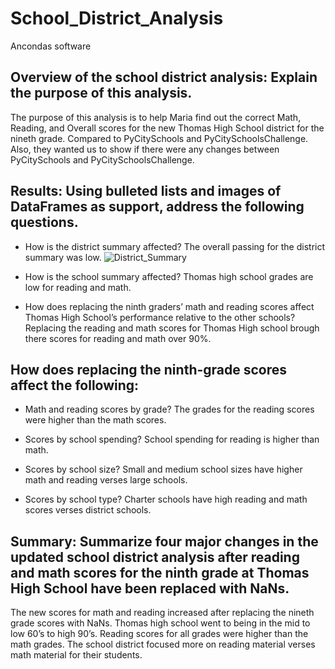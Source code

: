 # School_District_Analysis
Ancondas software 
## Overview of the school district analysis: Explain the purpose of this analysis. 
The purpose of this analysis is to help Maria find out the correct Math, Reading, and Overall scores for the new Thomas High School district for the nineth grade. Compared to PyCitySchools and PyCitySchoolsChallenge. Also, they wanted us to show if there were any changes between PyCitySchools and PyCitySchoolsChallenge.

## Results: Using bulleted lists and images of DataFrames as support, address the following questions.

* How is the district summary affected? The overall passing for the district summary was low. 
![District_Summary](https://github.com/gabby338414/School_District_Analysis/blob/2fe4ca8592ed286feb0580bcb80331c2bdcedea1/School_District_resources/District_Summary.PNG)

* How is the school summary affected? Thomas high school grades are low for reading and math.

* How does replacing the ninth graders’ math and reading scores affect Thomas High School’s performance relative to the other schools? Replacing the reading and math scores for Thomas High school brough there scores for reading and math over 90%.

## How does replacing the ninth-grade scores affect the following:

* Math and reading scores by grade? The grades for the reading scores were higher than the math scores.

* Scores by school spending? School spending for reading is higher than math.

* Scores by school size? Small and medium school sizes have higher math and reading verses large schools.

* Scores by school type? Charter schools have high reading and math scores verses district schools.

## Summary: Summarize four major changes in the updated school district analysis after reading and math scores for the ninth grade at Thomas High School have been replaced with NaNs. 
The new scores for math and reading increased after replacing the nineth grade scores with NaNs. Thomas high school went to being in the mid to low 60’s to high 90’s. Reading scores for all grades were higher than the math grades. The school district focused more on reading material verses math material for their students.
